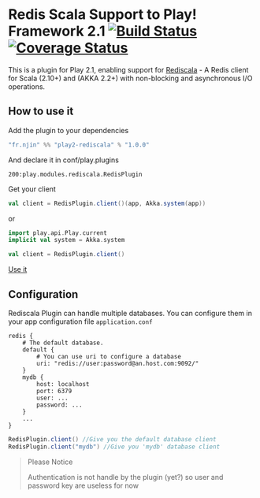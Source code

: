# Redis Scala Support to Play! Framework 2.1 [![Build Status](https://travis-ci.org/njin-fr/play2-rediscala.png?branch=master)](https://travis-ci.org/njin-fr/play2-rediscala) [![Coverage Status](https://coveralls.io/repos/njin-fr/play2-rediscala/badge.png)](https://coveralls.io/r/njin-fr/play2-rediscala)

This is a plugin for Play 2.1, enabling support for [Rediscala](https://github.com/etaty/rediscala) - A Redis client for Scala (2.10+) and (AKKA 2.2+) with non-blocking and asynchronous I/O operations.

## How to use it

Add the plugin to your dependencies

```scala
"fr.njin" %% "play2-rediscala" % "1.0.0"
```

And declare it in conf/play.plugins

```
200:play.modules.rediscala.RedisPlugin
```

Get your client

```scala
val client = RedisPlugin.client()(app, Akka.system(app))
```

or

```scala
import play.api.Play.current
implicit val system = Akka.system

val client = RedisPlugin.client()
```

[Use it](https://github.com/etaty/rediscala)

## Configuration

Rediscala Plugin can handle multiple databases. You can configure them in your app configuration file `application.conf`

```
redis {
	# The default database.
	default {
		# You can use uri to configure a database
		uri: "redis://user:password@an.host.com:9092/"
	}
	mydb {
		host: localhost
		port: 6379
		user: ...
		password: ...
	}
	...
}
```

```scala
RedisPlugin.client() //Give you the default database client
RedisPlugin.client("mydb") //Give you 'mydb' database client
```

> Please Notice
> 
> Authentication is not handle by the plugin (yet?) so user and password key are useless for now


